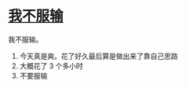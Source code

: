 # [我不服输](https://github.com/yihong0618/gitblog/issues/79)

我不服输。
1. 今天真是爽。花了好久最后算是做出来了靠自己思路
2. 大概花了 3 个多小时
3. 不要服输